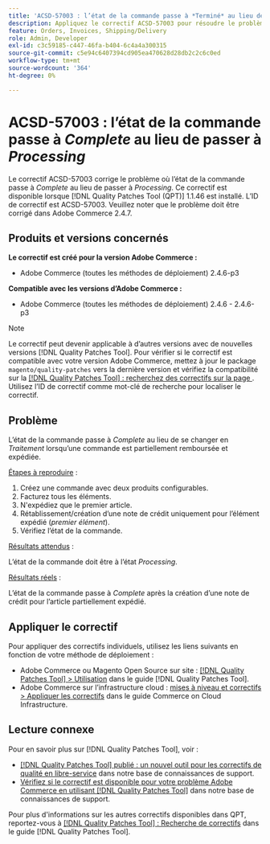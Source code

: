 ```yaml
---
title: 'ACSD-57003 : l’état de la commande passe à *Terminé* au lieu de passer à *Traitement*'
description: Appliquez le correctif ACSD-57003 pour résoudre le problème Adobe Commerce en raison duquel l’état de la commande passe à *Terminé* au lieu de passer à *Traitement*.
feature: Orders, Invoices, Shipping/Delivery
role: Admin, Developer
exl-id: c3c59185-c447-46fa-b404-6c4a4a300315
source-git-commit: c5e94c6407394cd905ea470628d28db2c2c6c0ed
workflow-type: tm+mt
source-wordcount: '364'
ht-degree: 0%

---
```


# ACSD-57003 : l’état de la commande passe à *Complete* au lieu de passer à *Processing*

Le correctif ACSD-57003 corrige le problème où l’état de la commande passe à *Complete* au lieu de passer à *Processing*. Ce correctif est disponible lorsque [!DNL Quality Patches Tool (QPT)] 1.1.46 est installé. L’ID de correctif est ACSD-57003. Veuillez noter que le problème doit être corrigé dans Adobe Commerce 2.4.7.

## Produits et versions concernés

**Le correctif est créé pour la version Adobe Commerce :**

* Adobe Commerce (toutes les méthodes de déploiement) 2.4.6-p3

**Compatible avec les versions d’Adobe Commerce :**

* Adobe Commerce (toutes les méthodes de déploiement) 2.4.6 - 2.4.6-p3

>[!NOTE]
>
>Le correctif peut devenir applicable à d’autres versions avec de nouvelles versions [!DNL Quality Patches Tool]. Pour vérifier si le correctif est compatible avec votre version Adobe Commerce, mettez à jour le package `magento/quality-patches` vers la dernière version et vérifiez la compatibilité sur la [[!DNL Quality Patches Tool] : recherchez des correctifs sur la page ](https://experienceleague.adobe.com/tools/commerce-quality-patches/index.html). Utilisez l’ID de correctif comme mot-clé de recherche pour localiser le correctif.

## Problème

L’état de la commande passe à *Complete* au lieu de se changer en *Traitement* lorsqu’une commande est partiellement remboursée et expédiée.

<u>Étapes à reproduire</u> :

1. Créez une commande avec deux produits configurables.
1. Facturez tous les éléments.
1. N&#39;expédiez que le premier article.
1. Rétablissement/création d’une note de crédit uniquement pour l’élément expédié (*premier élément*).
1. Vérifiez l’état de la commande.

<u>Résultats attendus</u> :

L’état de la commande doit être à l’état _Processing_.

<u>Résultats réels</u> :

L’état de la commande passe à *Complete* après la création d’une note de crédit pour l’article partiellement expédié.

## Appliquer le correctif

Pour appliquer des correctifs individuels, utilisez les liens suivants en fonction de votre méthode de déploiement :

* Adobe Commerce ou Magento Open Source sur site : [[!DNL Quality Patches Tool] > Utilisation](https://experienceleague.adobe.com/docs/commerce-operations/tools/quality-patches-tool/usage.html) dans le guide [!DNL Quality Patches Tool].
* Adobe Commerce sur l’infrastructure cloud : [mises à niveau et correctifs > Appliquer les correctifs](https://experienceleague.adobe.com/docs/commerce-cloud-service/user-guide/develop/upgrade/apply-patches.html) dans le guide Commerce on Cloud Infrastructure.

## Lecture connexe

Pour en savoir plus sur [!DNL Quality Patches Tool], voir :

* [[!DNL Quality Patches Tool] publié : un nouvel outil pour les correctifs de qualité en libre-service](/help/announcements/adobe-commerce-announcements/magento-quality-patches-released-new-tool-to-self-serve-quality-patches.md) dans notre base de connaissances de support.
* [Vérifiez si le correctif est disponible pour votre problème Adobe Commerce en utilisant  [!DNL Quality Patches Tool]](/help/support-tools/patches-available-in-qpt-tool/check-patch-for-magento-issue-with-magento-quality-patches.md) dans notre base de connaissances de support.

Pour plus d&#39;informations sur les autres correctifs disponibles dans QPT, reportez-vous à [[!DNL Quality Patches Tool] : Recherche de correctifs](https://experienceleague.adobe.com/tools/commerce-quality-patches/index.html) dans le guide [!DNL Quality Patches Tool].
